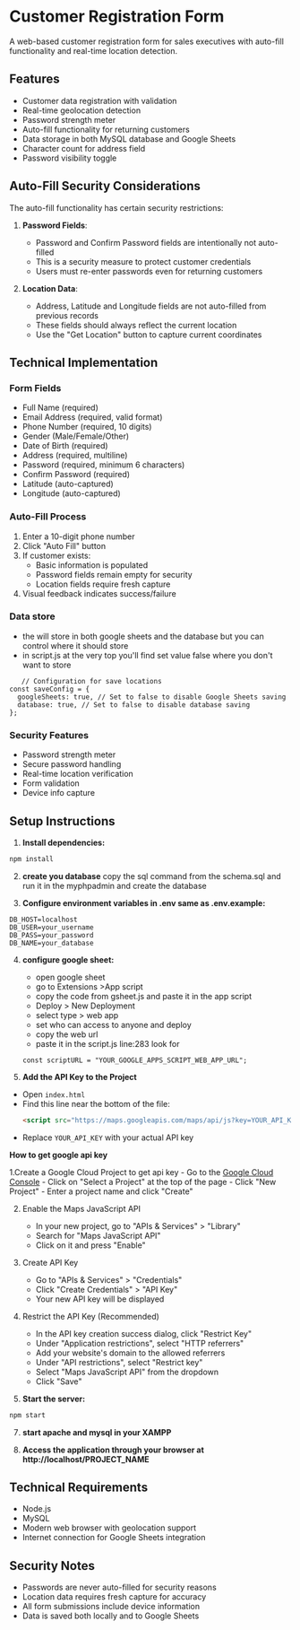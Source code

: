 # Customer Registration Form

A web-based customer registration form for sales executives with auto-fill functionality and real-time location detection.

## Features

- Customer data registration with validation
- Real-time geolocation detection
- Password strength meter
- Auto-fill functionality for returning customers
- Data storage in both MySQL database and Google Sheets
- Character count for address field
- Password visibility toggle

## Auto-Fill Security Considerations

The auto-fill functionality has certain security restrictions:

1. **Password Fields**:

   - Password and Confirm Password fields are intentionally not auto-filled
   - This is a security measure to protect customer credentials
   - Users must re-enter passwords even for returning customers

2. **Location Data**:
   - Address, Latitude and Longitude fields are not auto-filled from previous records
   - These fields should always reflect the current location
   - Use the "Get Location" button to capture current coordinates

## Technical Implementation

### Form Fields

- Full Name (required)
- Email Address (required, valid format)
- Phone Number (required, 10 digits)
- Gender (Male/Female/Other)
- Date of Birth (required)
- Address (required, multiline)
- Password (required, minimum 6 characters)
- Confirm Password (required)
- Latitude (auto-captured)
- Longitude (auto-captured)

### Auto-Fill Process

1. Enter a 10-digit phone number
2. Click "Auto Fill" button
3. If customer exists:
   - Basic information is populated
   - Password fields remain empty for security
   - Location fields require fresh capture
4. Visual feedback indicates success/failure

### Data store 
   - the will store in both google sheets and the database but you can control where it should store 
   - in script.js at the very top you'll find set value false where you don't want to store
   ```
      // Configuration for save locations
   const saveConfig = {
     googleSheets: true, // Set to false to disable Google Sheets saving
     database: true, // Set to false to disable database saving
   };
   ```


### Security Features

- Password strength meter
- Secure password handling
- Real-time location verification
- Form validation
- Device info capture

## Setup Instructions

1. **Install dependencies:**

```bash
npm install
```
2. **create you database**
copy the sql command from the schema.sql and run it in the myphpadmin and create the database

3. **Configure environment variables in .env same as .env.example:**

```
DB_HOST=localhost
DB_USER=your_username
DB_PASS=your_password
DB_NAME=your_database
```
4. **configure google sheet:**
   - open google sheet
   - go to Extensions >App script
   - copy the code from gsheet.js and paste it in the app script 
   - Deploy > New Deployment 
   - select type > web app
   - set who can access to anyone and deploy 
   - copy the web url 
   - paste it in the script.js line:283 look for 
   ```
   const scriptURL = "YOUR_GOOGLE_APPS_SCRIPT_WEB_APP_URL";
   ```

5. **Add the API Key to the Project**
- Open `index.html`
- Find this line near the bottom of the file:
  ```html
  <script src="https://maps.googleapis.com/maps/api/js?key=YOUR_API_KEY"></script>
  ```
- Replace `YOUR_API_KEY` with your actual API key

**How to get google api key**

   1.Create a Google Cloud Project to get api key
      - Go to the [Google Cloud Console](https://console.cloud.google.com/)
      - Click on "Select a Project" at the top of the page
      - Click "New Project"
      - Enter a project name and click "Create"

   2. Enable the Maps JavaScript API
      - In your new project, go to "APIs & Services" > "Library"
      - Search for "Maps JavaScript API"
      - Click on it and press "Enable"

   3. Create API Key
      - Go to "APIs & Services" > "Credentials"
      - Click "Create Credentials" > "API Key"
      - Your new API key will be displayed

   4. Restrict the API Key (Recommended)
      - In the API key creation success dialog, click "Restrict Key"
      - Under "Application restrictions", select "HTTP referrers"
      - Add your website's domain to the allowed referrers
      - Under "API restrictions", select "Restrict key"
      - Select "Maps JavaScript API" from the dropdown
      - Click "Save"

6. **Start the server:**

```bash
npm start
```
7. **start apache and mysql in your XAMPP**

8. **Access the application through your browser at http://localhost/PROJECT_NAME**

## Technical Requirements

- Node.js
- MySQL
- Modern web browser with geolocation support
- Internet connection for Google Sheets integration

## Security Notes

- Passwords are never auto-filled for security reasons
- Location data requires fresh capture for accuracy
- All form submissions include device information
- Data is saved both locally and to Google Sheets
